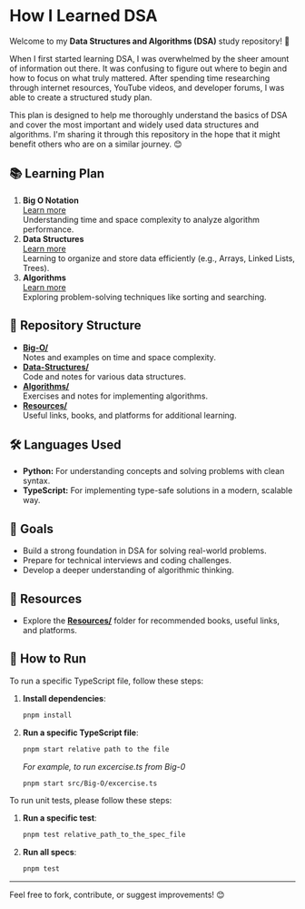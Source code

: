 # How I Learned DSA

Welcome to my **Data Structures and Algorithms (DSA)** study repository! 🚀  

When I first started learning DSA, I was overwhelmed by the sheer amount of information out there. 
It was confusing to figure out where to begin and how to focus on what truly mattered. 
After spending time researching through internet resources, YouTube videos, and developer forums, I was able to create a structured study plan.  

This plan is designed to help me thoroughly understand the basics of DSA and cover the most important and widely used data structures and algorithms. 
I'm sharing it through this repository in the hope that it might benefit others who are on a similar journey. 😊  

## 📚 Learning Plan
1. **Big O Notation**  
   [Learn more](./Big-O/Notes.md)  
   Understanding time and space complexity to analyze algorithm performance.
2. **Data Structures**  
   [Learn more](./Data-Structures/Notes.md)  
   Learning to organize and store data efficiently (e.g., Arrays, Linked Lists, Trees).
3. **Algorithms**  
   [Learn more](./Algorithms/Notes.md)  
   Exploring problem-solving techniques like sorting and searching.

## 📂 Repository Structure
- **[Big-O/](./Big-O/)**  
  Notes and examples on time and space complexity.
- **[Data-Structures/](./Data-Structures/)**  
  Code and notes for various data structures.
- **[Algorithms/](./Algorithms/)**  
  Exercises and notes for implementing algorithms.
- **[Resources/](./Resources/)**  
  Useful links, books, and platforms for additional learning.


## 🛠️ Languages Used
- **Python:** For understanding concepts and solving problems with clean syntax.
- **TypeScript:** For implementing type-safe solutions in a modern, scalable way.

## 🌟 Goals
- Build a strong foundation in DSA for solving real-world problems.
- Prepare for technical interviews and coding challenges.
- Develop a deeper understanding of algorithmic thinking.

## 🔗 Resources
- Explore the **[Resources/](./Resources/)** folder for recommended books, useful links, and platforms.

## 🚀 How to Run

To run a specific TypeScript file, follow these steps:

1. **Install dependencies**:
   ```sh
   pnpm install
   ```
2. **Run a specific TypeScript file**:
   ```sh
   pnpm start relative path to the file
   ```
    *For example, to run excercise.ts from Big-0*
      ```sh
      pnpm start src/Big-O/excercise.ts
   ```

To run unit tests, please follow these steps:
1. **Run a specific test**:
   ```sh
   pnpm test relative_path_to_the_spec_file
   ```
2. **Run all specs**:
   ```sh
   pnpm test
   ```
---


Feel free to fork, contribute, or suggest improvements! 😊